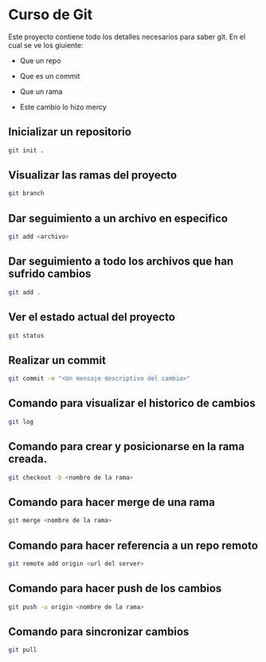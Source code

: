 # Curso de Git

Este proyecto contiene todo los detalles necesarios para saber git. En el cual se ve los giuiente:

- Que un repo
- Que es un commit
- Que un rama

- Este cambio lo hizo mercy 

## Inicializar un repositorio

```bash
git init .
```

## Visualizar las ramas del proyecto

```bash
git branch
```

## Dar seguimiento a un archivo en especifico

```bash
git add <archivo>
```

## Dar seguimiento a todo los archivos que han sufrido cambios

```bash
git add .
```

## Ver el estado actual del proyecto

```bash
git status
```

## Realizar un commit

```bash
git commit -m "<Un mensaje descriptivo del cambio>"
```

## Comando para visualizar el historico de cambios

```bash
git log
```

## Comando para crear y posicionarse en la rama creada.

```bash
git checkout -b <nombre de la rama>
```

## Comando para hacer merge de una rama

```bash
git merge <nombre de la rama>
```

## Comando para hacer referencia a un repo remoto

```bash
git remote add origin <url del server>
```

## Comando para hacer push de los cambios

```bash
git push -u origin <nombre de la rama>
```

## Comando para sincronizar cambios

```bash
git pull
```
